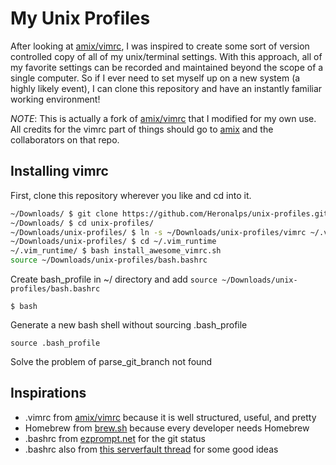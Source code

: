 # My Unix Profiles

After looking at [amix/vimrc](https://github.com/amix/vimrc), I was inspired to create some sort of version controlled copy of all of my unix/terminal 
settings. With this approach, all of my favorite settings can be recorded and maintained beyond the scope of a single computer. So if I ever need to set
myself up on a new system (a highly likely event), I can clone this repository and have an instantly familiar working environment!

*NOTE*: This is actually a fork of [amix/vimrc](https://github.com/amix/vimrc) that I modified for my own use. All credits for the vimrc part of things should
go to [amix](https://github.com/amix) and the collaborators on that repo.

## Installing vimrc

First, clone this repository wherever you like and cd into it.

```bash
~/Downloads/ $ git clone https://github.com/Heronalps/unix-profiles.git
~/Downloads/ $ cd unix-profiles/
~/Downloads/unix-profiles/ $ ln -s ~/Downloads/unix-profiles/vimrc ~/.vim_runtime
~/Downloads/unix-profiles/ $ cd ~/.vim_runtime
~/.vim_runtime/ $ bash install_awesome_vimrc.sh
source ~/Downloads/unix-profiles/bash.bashrc
```
Create bash\_profile in ~/ directory and add ``` source ~/Downloads/unix-profiles/bash.bashrc ```

```$ bash```

Generate a new bash shell without sourcing .bash_profile

```source .bash_profile```

Solve the problem of parse_git_branch not found

## Inspirations

* .vimrc from [amix/vimrc](https://github.com/amix/vimrc) because it is well structured, useful, and pretty
* Homebrew from [brew.sh](http://brew.sh) because every developer needs Homebrew
* .bashrc from [ezprompt.net](http://ezprompt.net) for the git status
* .bashrc also from [this serverfault thread](http://serverfault.com/questions/3743/what-useful-things-can-one-add-to-ones-bashrc) for some good ideas
